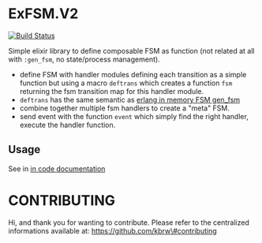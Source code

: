 # ExFSM.V2 #

[![Build Status](https://travis-ci.org/kbrw/exfsm.svg?branch=master)](https://travis-ci.org/kbrw/exfsm)

Simple elixir library to define composable FSM as function
(not related at all with `:gen_fsm`, no state/process management).

- define FSM with handler modules defining each transition as a simple function but using a
 macro `deftrans` which creates a function `fsm` returning the fsm transition map for this handler module.
- `deftrans` has the same semantic as [erlang in memory FSM gen_fsm](http://www.erlang.org/doc/man/gen_fsm.html)
- combine together multiple fsm handlers to create a "meta" FSM.
- send event with the function `event` which simply find the right
  handler, execute the handler function.


## Usage ##

See in [in code documentation](http://hexdocs.pm/exfsm)

# CONTRIBUTING

Hi, and thank you for wanting to contribute.
Please refer to the centralized informations available at: https://github.com/kbrw\#contributing

